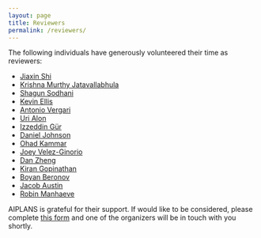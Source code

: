 ```yaml
---
layout: page
title: Reviewers
permalink: /reviewers/
---
```


The following individuals have generously volunteered their time as reviewers:

* [Jiaxin Shi](http://jiaxins.io/)
* [Krishna Murthy Jatavallabhula](https://krrish94.github.io/)
* [Shagun Sodhani](https://shagunsodhani.com/)
* [Kevin Ellis](https://www.cs.cornell.edu/~ellisk/)
* [Antonio Vergari](http://web.cs.ucla.edu/~aver/)
* [Uri Alon](https://urialon.ml/)
* [Izzeddin Gür](https://scholar.google.com/citations?user=qS_ugJAAAAAJ&hl=en)
* [Daniel Johnson](https://www.danieldjohnson.com/)
* [Ohad Kammar](http://denotational.co.uk/)
* [Joey Velez-Ginorio](https://www.seas.upenn.edu/~joeyv/)
* [Dan Zheng](https://danzheng.me/)
* [Kiran Gopinathan](https://gopiandcode.uk/)
* [Boyan Beronov](https://scholar.google.com/citations?user=mJH2wncAAAAJ&hl=en)
* [Jacob Austin](http://www.jacobaustin.org/)
* [Robin Manhaeve](https://scholar.google.be/citations?user=pQht1BIAAAAJ)

AIPLANS is grateful for their support. If would like to be considered, please complete [this form](https://docs.google.com/forms/d/e/1FAIpQLSf7AJhFCpgPseBvE1iSKIBygvsiPUn--vwIEBwZaQjsEA1d8g/viewform) and one of the organizers will be in touch with you shortly.